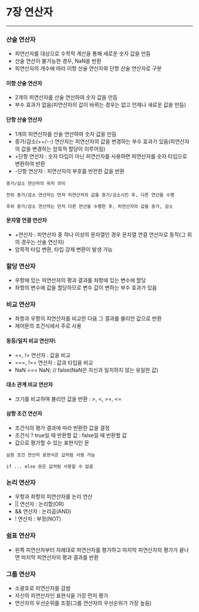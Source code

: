 # 7장 연산자

---

### 산술 연산자

* 피연산자를 대상으로 수학적 계산을 통해 새로운 숫자 값을 만듬
* 산술 연산이 불가능한 경우, NaN을 반환
* 피연산자의 개수에 따라 이항 산술 연산자와 단항 산술 연산자로 구분

#### 이항 산술 연산자

* 2개의 피연산자를 산술 연산하여 숫자 값을 만듬
* 부수 효과가 없음(피연산자의 값이 바뀌는 경우는 없고 언제나 새로운 값을 만듬)

#### 단항 산술 연산자

* 1개의 피연산자를 산술 연산하여 숫자 값을 만듬
* 증가/감소(++/--) 연산자는 피연산자의 값을 변경하는 부수 효과가 있음(피연산자의 값을 변경하는 암묵적 할당이 이루어짐)
* +단항 연산자 : 숫자 타입이 아닌 피연산자를 사용하면 피연산자를 숫자 타입으로 변환하여 반환
* -단항 연산자 : 피연산자의 부호를 반전한 값을 반환

```
증가/감소 연산자의 위치 의미

전위 증가/감소 연산자는 먼저 피연산자의 값을 증가/감소시킨 후, 다른 연산을 수행

후위 증가/감소 연산자는 먼저 다른 연산을 수행한 후, 피연산자의 값을 증가, 감소
```

#### 문자열 연결 연산자

* +연산자 : 피연산자 중 하나 이상의 문자열인 경우 문자열 연결 연산자로 동작(그 외의 경우는 산술 연산자)
* 암묵적 타입 변환, 타입 강제 변환이 발생 가능

### 할당 연산자

* 우항에 있는 피연산자의 평과 결과를 좌항에 있는 변수에 할당
* 좌항의 변수에 값을 할당하므로 변수 값이 변하는 부수 효과가 있음

### 비교 연산자

* 좌항과 우항의 피연산자를 비교한 다음 그 결과를 불리언 값으로 반환
* 제어문의 조건식에서 주로 사용

#### 동등/일치 비교 연산자\

* ==, != 연산자 : 값을 비교
* ===, !== 연산자 : 값과 타입을 비교
* NaN === NaN; // false(NaN은 자신과 일치하지 않는 유일한 값)

#### 대소 관계 비교 연산자

* 크기를 비교하여 불리언 값을 반환 : >, <, >=, <=

#### 삼항 조건 연산자

* 조건식의 평가 결과에 따라 반환한 값을 결정
* 조건식 ? true일 때 반환할 값 : false일 때 반환할 값
* 값으로 평가할 수 있는 표현식인 문

```
삼항 조건 연산자 표현식은 값처럼 사용 가능

if ... else 문은 값처럼 사용할 수 없음
```

### 논리 연산자

* 우항과 좌항의 피연산자를 논리 연산
* || 연산자 : 논리합(OR)
* && 연산자 : 논리곱(AND)
* ! 연산자 : 부정(NOT)

### 쉼표 연산자

* 왼쪽 피연산자부터 차례대로 피연산자를 평가하고 마지막 피연산자의 평가가 끝나면 마지막 피연산자의 평과 결과를 반환

### 그룹 연산자

* 소괄호로 피연산자를 감쌈
* 자신의 피연산자인 표현식을 가장 먼저 평가
* 연산자의 우선순위를 조절(그룹 연산자의 우선순위가 가장 높음)